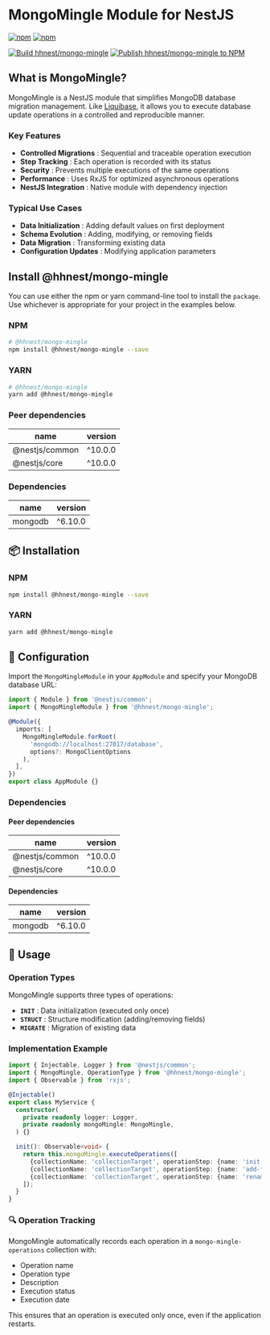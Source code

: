 # MongoMingle Module for NestJS

[![npm](https://img.shields.io/npm/v/%40hhnest%2Fmongo-mingle?style=for-the-badge&logo=npm)](https://www.npmjs.com/package/@hhnest/mongo-mingle)
[![npm](https://img.shields.io/npm/v/%40hhnest%2Fmongo-mingle?style=for-the-badge&logo=github&label=github)](https://github.com/hhnest/mongo-mingle)

[![Build hhnest/mongo-mingle](https://github.com/hhnest/mongo-mingle/actions/workflows/main.yml/badge.svg)](https://github.com/hhnest/mongo-mingle/actions/workflows/main.yml)
[![Publish hhnest/mongo-mingle to NPM](https://github.com/hhnest/mongo-mingle/actions/workflows/tag.yml/badge.svg)](https://github.com/hhnest/mongo-mingle/actions/workflows/tag.yml)

## What is MongoMingle?

MongoMingle is a NestJS module that simplifies MongoDB database migration management. Like [Liquibase](https://www.liquibase.org/), it allows you to execute database update operations in a controlled and reproducible manner.

### Key Features

- **Controlled Migrations** : Sequential and traceable operation execution
- **Step Tracking** : Each operation is recorded with its status
- **Security** : Prevents multiple executions of the same operations
- **Performance** : Uses RxJS for optimized asynchronous operations
- **NestJS Integration** : Native module with dependency injection

### Typical Use Cases

- **Data Initialization** : Adding default values on first deployment
- **Schema Evolution** : Adding, modifying, or removing fields
- **Data Migration** : Transforming existing data
- **Configuration Updates** : Modifying application parameters

## Install @hhnest/mongo-mingle

You can use either the npm or yarn command-line tool to install the `package`.    
Use whichever is appropriate for your project in the examples below.

### NPM

```bash
# @hhnest/mongo-mingle
npm install @hhnest/mongo-mingle --save 
```

### YARN

```bash
# @hhnest/mongo-mingle
yarn add @hhnest/mongo-mingle
```

### Peer dependencies

| name | version |
|---|---|
| @nestjs/common | ^10.0.0 |
| @nestjs/core | ^10.0.0 |

### Dependencies
| name | version |
|---|---|
| mongodb | ^6.10.0 |

## 📦 Installation

### NPM

```bash
npm install @hhnest/mongo-mingle --save 
```

### YARN

```bash
yarn add @hhnest/mongo-mingle
```

## 🔧 Configuration

Import the `MongoMingleModule` in your `AppModule` and specify your MongoDB database URL:

```typescript
import { Module } from '@nestjs/common';
import { MongoMingleModule } from '@hhnest/mongo-mingle';

@Module({
  imports: [
    MongoMingleModule.forRoot(
      'mongodb://localhost:27017/database',
      options?: MongoClientOptions
    ),
  ],
})
export class AppModule {}
```

### Dependencies

#### Peer dependencies
| name | version |
|---|---|
| @nestjs/common | ^10.0.0 |
| @nestjs/core | ^10.0.0 |

#### Dependencies
| name | version |
|---|---|
| mongodb | ^6.10.0 |

## 🚀 Usage

### Operation Types

MongoMingle supports three types of operations:

- **`INIT`** : Data initialization (executed only once)
- **`STRUCT`** : Structure modification (adding/removing fields)
- **`MIGRATE`** : Migration of existing data

### Implementation Example

```typescript
import { Injectable, Logger } from '@nestjs/common';
import { MongoMingle, OperationType } from '@hhnest/mongo-mingle';
import { Observable } from 'rxjs';

@Injectable()
export class MyService {
  constructor(
    private readonly logger: Logger,
    private readonly mongoMingle: MongoMingle,
  ) {}

  init(): Observable<void> {
    return this.mongoMingle.executeOperations([
      {collectionName: 'collectionTarget', operationStep: {name: 'init-default-values', operationType: OperationType.INIT, description: 'Add default values'}, operation$: this.#addDefaultValues()},
      {collectionName: 'collectionTarget', operationStep: {name: 'add-field', operationType: OperationType.STRUCT, description: 'Add field'}, operation$: this.#addField()},
      {collectionName: 'collectionTarget', operationStep: {name: 'rename-field', operationType: OperationType.MIGRATE, description: 'Rename field'}, operation$: this.#renameField()},
    ]);
  }
}
```

### 🔍 Operation Tracking

MongoMingle automatically records each operation in a `mongo-mingle-operations` collection with:
- Operation name
- Operation type
- Description
- Execution status
- Execution date

This ensures that an operation is executed only once, even if the application restarts.

